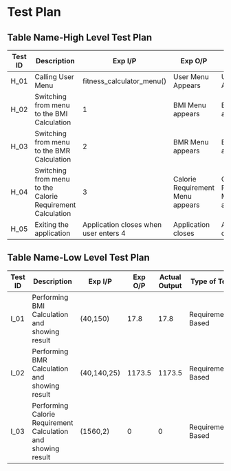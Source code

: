 # Test Plan
## Table Name-High Level Test Plan
|Test ID         | Description   |Exp I/P|Exp O/P | Actual Output | Type of Test|
| -------------  | ------------- |-----------|-------------|-------------|-------|
| H_01             | Calling User Menu        |fitness_calculator_menu()|User Menu Appears|User Menu Appears|Requirement Based|
|H_02           |Switching from menu to the BMI Calculation     |1| BMI Menu appears| BMI Menu appears|Scenario Based|
|H_03               | Switching from menu to the BMR Calculation      |2| BMR Menu appears| BMR Menu appears|Scenario Based|
| H_04          |Switching from menu to the Calorie Requirement Calculation      |3| Calorie Requirement Menu appears| Calorie Requirement Menu appears|Scenario Based|
| H_05         | Exiting the application      |Application closes when user enters 4|Application closes|Application closes|Boundary Based|

## Table Name-Low Level Test Plan
|Test ID         | Description   |Exp I/P|Exp O/P | Actual Output | Type of Test|
| -------------  | ------------- |-----------|-------------|-------------|-------|
|I_01| Performing BMI Calculation and showing result| (40,150) | 17.8 | 17.8 | Requirement Based|
|I_02|Performing BMR Calculation and showing result| (40,140,25) | 1173.5 | 1173.5 | Requirement Based|
|I_03| Performing Calorie Requirement Calculation and showing result | (1560,2) | 0 | 0 | Requirements Based|



